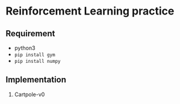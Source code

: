 # Reinforcement Learning practice

## Requirement
* python3
* `pip install gym`
* `pip install numpy`

## Implementation
1. Cartpole-v0
